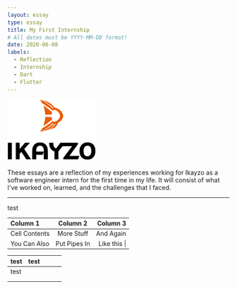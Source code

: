 ```yaml
---
layout: essay
type: essay
title: My First Internship
# All dates must be YYYY-MM-DD format!
date: 2020-06-08
labels:
  - Reflection
  - Internship
  - Dart
  - Flutter
---
```


<img class="" src="../images/logo-ikayzo.png">

These essays are a reflection of my experiences working for Ikayzo as a software engineer intern for the first time in my life. It will consist of what I've worked on, learned, and the challenges that I faced.
<hr>

test

| Column 1       | Column 2     | Column 3     |
| :------------- | :----------: | -----------: |
|  Cell Contents | More Stuff   | And Again    |
| You Can Also   | Put Pipes In | Like this \| |

|   test	|   test	|   	|   	|   	|
|---	|---	|---	|---	|---	|
|   test	|   	|   	|   	|   	|
|   	|   	|   	|   	|   	|
|   	|   	|   	|   	|   	|
